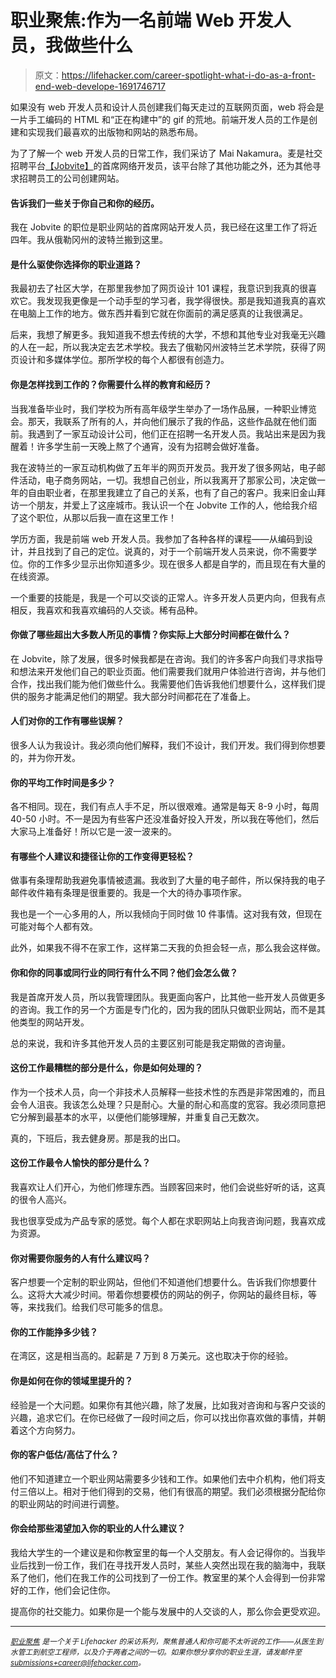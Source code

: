 # 职业聚焦:作为一名前端 Web 开发人员，我做些什么

> 原文：<https://lifehacker.com/career-spotlight-what-i-do-as-a-front-end-web-develope-1691746717>

如果没有 web 开发人员和设计人员创建我们每天走过的互联网页面，web 将会是一片手工编码的 HTML 和“正在构建中”的 gif 的荒地。前端开发人员的工作是创建和实现我们最喜欢的出版物和网站的熟悉布局。



为了了解一个 web 开发人员的日常工作，我们采访了 Mai Nakamura。麦是社交招聘平台[【Jobvite】](http://www.jobvite.com/)的首席网络开发员，该平台除了其他功能之外，还为其他寻求招聘员工的公司创建网站。

#### 告诉我们一些关于你自己和你的经历。

我在 Jobvite 的职位是职业网站的首席网站开发人员，我已经在这里工作了将近四年。我从俄勒冈州的波特兰搬到这里。

#### 是什么驱使你选择你的职业道路？

我最初去了社区大学，在那里我参加了网页设计 101 课程，我意识到我真的很喜欢它。我发现我更像是一个动手型的学习者，我学得很快。那是我知道我真的喜欢在电脑上工作的地方。做东西并看到它就在你面前的满足感真的让我很满足。

后来，我想了解更多。我知道我不想去传统的大学，不想和其他专业对我毫无兴趣的人在一起，所以我决定去艺术学校。我去了俄勒冈州波特兰艺术学院，获得了网页设计和多媒体学位。那所学校的每个人都很有创造力。

#### 你是怎样找到工作的？你需要什么样的教育和经历？

当我准备毕业时，我们学校为所有高年级学生举办了一场作品展，一种职业博览会。那天，我联系了所有的人，并向他们展示了我的作品，这些作品就在他们面前。我遇到了一家互动设计公司，他们正在招聘一名开发人员。我站出来是因为我醒着！许多学生前一天晚上熬了个通宵，没有为招聘会做好准备。

我在波特兰的一家互动机构做了五年半的网页开发员。我开发了很多网站，电子邮件活动，电子商务网站，一切。我想自己创业，所以我离开了那家公司，决定做一年的自由职业者，在那里我建立了自己的关系，也有了自己的客户。我来旧金山拜访一个朋友，并爱上了这座城市。我认识一个在 Jobvite 工作的人，他给我介绍了这个职位，从那以后我一直在这里工作！

学历方面，我是前端 web 开发人员。我参加了各种各样的课程——从编码到设计，并且找到了自己的定位。说真的，对于一个前端开发人员来说，你不需要学位。你的工作多少显示出你知道多少。现在很多人都是自学的，而且现在有大量的在线资源。

一个重要的技能是，我是一个可以交谈的正常人。许多开发人员更内向，但我有点相反，我喜欢和我喜欢编码的人交谈。稀有品种。

#### 你做了哪些超出大多数人所见的事情？你实际上大部分时间都在做什么？

在 Jobvite，除了发展，很多时候我都是在咨询。我们的许多客户向我们寻求指导和想法来开发他们自己的职业页面。他们需要我们就用户体验进行咨询，并与他们合作，找出我们能为他们做些什么。我需要他们告诉我他们想要什么，这样我们提供的服务才能满足他们的期望。我大部分时间都花在了准备上。

#### 人们对你的工作有哪些误解？

很多人认为我设计。我必须向他们解释，我们不设计，我们开发。我们得到你想要的，并为你开发。

#### 你的平均工作时间是多少？

各不相同。现在，我们有点人手不足，所以很艰难。通常是每天 8-9 小时，每周 40-50 小时。不一是因为有些客户还没准备好投入开发，所以我在等他们，然后大家马上准备好！所以它是一波一波来的。

#### 有哪些个人建议和捷径让你的工作变得更轻松？

做事有条理帮助我避免事情被遗漏。我收到了大量的电子邮件，所以保持我的电子邮件收件箱有条理是很重要的。我是一个大的待办事项作家。

我也是一个一心多用的人，所以我倾向于同时做 10 件事情。这对我有效，但现在可能对每个人都有效。

此外，如果我不得不在家工作，这样第二天我的负担会轻一点，那么我会这样做。

#### 你和你的同事或同行业的同行有什么不同？他们会怎么做？

我是首席开发人员，所以我管理团队。我更面向客户，比其他一些开发人员做更多的咨询。我工作的另一个方面是专门化的，因为我的团队只做职业网站，而不是其他类型的网站开发。

总的来说，我和许多其他开发人员的主要区别可能是我定期做的咨询量。

#### 这份工作最糟糕的部分是什么，你是如何处理的？

作为一个技术人员，向一个非技术人员解释一些技术性的东西是非常困难的，而且会令人沮丧。我该怎么处理？只是耐心。大量的耐心和高度的宽容。我必须同意把它分解到最基本的水平，以便他们能够理解，并重复自己无数次。

真的，下班后，我去健身房。那是我的出口。

#### 这份工作最令人愉快的部分是什么？

我喜欢让人们开心，为他们修理东西。当顾客回来时，他们会说些好听的话，这真的很令人高兴。

我也很享受成为产品专家的感觉。每个人都在求职网站上向我咨询问题，我喜欢成为资源。

#### 你对需要你服务的人有什么建议吗？

客户想要一个定制的职业网站，但他们不知道他们想要什么。告诉我们你想要什么。这将大大减少时间。带着你想要模仿的网站的例子，你网站的最终目标，等等，来找我们。给我们尽可能多的信息。

#### 你的工作能挣多少钱？

在湾区，这是相当高的。起薪是 7 万到 8 万美元。这也取决于你的经验。

#### 你是如何在你的领域里提升的？

经验是一个大问题。如果你有其他兴趣，除了发展，比如我对咨询和与客户交谈的兴趣，追求它们。在你已经做了一段时间之后，你可以找出你喜欢做的事情，并朝着这个方向努力。

#### 你的客户低估/高估了什么？

他们不知道建立一个职业网站需要多少钱和工作。如果他们去中介机构，他们将支付三倍以上。相对于他们得到的交易，他们有很高的期望。我们必须根据分配给你的职业网站的时间进行调整。

#### 你会给那些渴望加入你的职业的人什么建议？

我给大学生的一个建议是和你教室里的每一个人交朋友。有人会记得你的。当我毕业后找到一份工作，我们在寻找开发人员时，某些人突然出现在我的脑海中，我联系了他们，他们在我工作的公司找到了一份工作。教室里的某个人会得到一份非常好的工作，他们会记住你。

提高你的社交能力。如果你是一个能与发展中的人交谈的人，那么你会更受欢迎。

* * *

[*<small>职业聚焦</small>*](http://lifehacker.com/tag/career-spotlight) *<small>是一个关于 Lifehacker 的采访系列，聚焦普通人和你可能不太听说的工作——从医生到水管工到航空工程师，以及介于两者之间的一切。如果你想分享你的职业生涯，请发邮件至</small>*[*<small>submissions+career@lifehacker.com</small>*](mailto:submissions+career@lifehacker.com)*<small>。</small>*